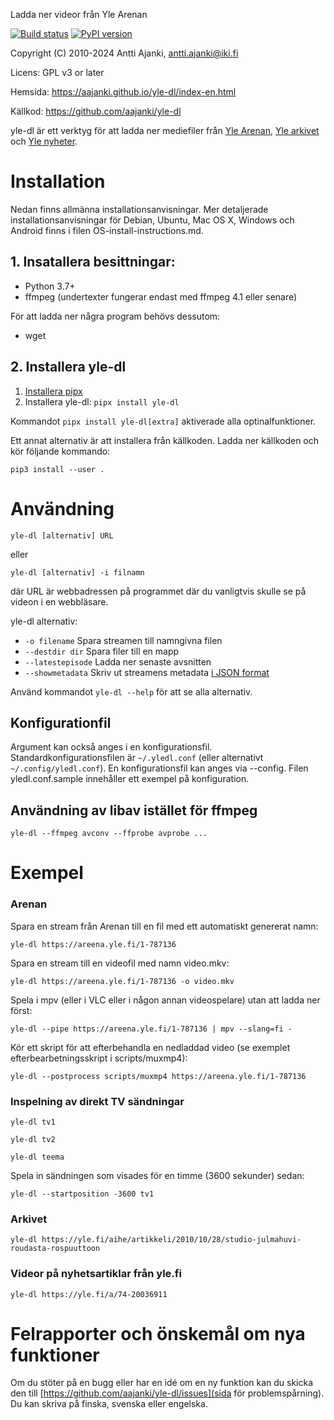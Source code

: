 Ladda ner videor från Yle Arenan

[![Build status](https://circleci.com/gh/aajanki/yle-dl.svg?style=shield)](https://app.circleci.com/pipelines/github/aajanki/yle-dl)
[![PyPI version](https://badge.fury.io/py/yle-dl.svg)](https://badge.fury.io/py/yle-dl)

Copyright (C) 2010-2024 Antti Ajanki, antti.ajanki@iki.fi

Licens: GPL v3 or later

Hemsida: https://aajanki.github.io/yle-dl/index-en.html

Källkod: https://github.com/aajanki/yle-dl

yle-dl är ett verktyg för att ladda ner mediefiler från
[Yle Arenan](https://arenan.yle.fi), [Yle arkivet](https://svenska.yle.fi/arkivet)
och [Yle nyheter](https://svenska.yle.fi/).

# Installation

Nedan finns allmänna installationsanvisningar. Mer detaljerade
installationsanvisningar för Debian, Ubuntu, Mac OS X, Windows och Android
finns i filen OS-install-instructions.md.

## 1. Insatallera besittningar:

* Python 3.7+
* ffmpeg (undertexter fungerar endast med ffmpeg 4.1 eller senare)

För att ladda ner några program behövs dessutom:

* wget

## 2. Installera yle-dl

1. [Installera pipx](https://pypa.github.io/pipx/)
2. Installera yle-dl: `pipx install yle-dl`

Kommandot `pipx install yle-dl[extra]` aktiverade alla optinalfunktioner.

Ett annat alternativ är att installera från källkoden. Ladda ner
källkoden och kör följande kommando:

```shell
pip3 install --user .
```

# Användning

```
yle-dl [alternativ] URL
```

eller

```
yle-dl [alternativ] -i filnamn
```

där URL är webbadressen på programmet där du vanligtvis skulle se på
videon i en webbläsare.

yle-dl alternativ:

* `-o filename`       Spara streamen till namngivna filen
* `--destdir dir`     Spara filer till en mapp
* `--latestepisode`   Ladda ner senaste avsnitten
* `--showmetadata`    Skriv ut streamens metadata [i JSON format](docs/metadata.md)

Använd kommandot `yle-dl --help` för att se alla alternativ.

## Konfigurationfil

Argument kan också anges i en konfigurationsfil. Standardkonfigurationsfilen är
`~/.yledl.conf` (eller alternativt `~/.config/yledl.conf`). En konfigurationsfil
kan anges via --config. Filen yledl.conf.sample innehåller ett exempel på
konfiguration.

## Användning av libav istället för ffmpeg

```
yle-dl --ffmpeg avconv --ffprobe avprobe ...
```

# Exempel

### Arenan

Spara en stream från Arenan till en fil med ett automatiskt genererat namn:
```
yle-dl https://areena.yle.fi/1-787136
```

Spara en stream till en videofil med namn video.mkv:
```
yle-dl https://areena.yle.fi/1-787136 -o video.mkv
```

Spela i mpv (eller i VLC eller i någon annan videospelare) utan att ladda ner först:

```
yle-dl --pipe https://areena.yle.fi/1-787136 | mpv --slang=fi -
```

Kör ett skript för att efterbehandla en nedladdad video (se exemplet efterbearbetningsskript i scripts/muxmp4):

```
yle-dl --postprocess scripts/muxmp4 https://areena.yle.fi/1-787136
```

### Inspelning av direkt TV sändningar

```
yle-dl tv1

yle-dl tv2

yle-dl teema
```

Spela in sändningen som visades för en timme (3600 sekunder) sedan:

```
yle-dl --startposition -3600 tv1
```

### Arkivet

```
yle-dl https://yle.fi/aihe/artikkeli/2010/10/28/studio-julmahuvi-roudasta-rospuuttoon
```

### Videor på nyhetsartiklar från yle.fi

```
yle-dl https://yle.fi/a/74-20036911
```

# Felrapporter och önskemål om nya funktioner

Om du stöter på en bugg eller har en idé om en ny funktion kan du
skicka den till [https://github.com/aajanki/yle-dl/issues](sida för
problemspårning). Du kan skriva på finska, svenska eller engelska.
